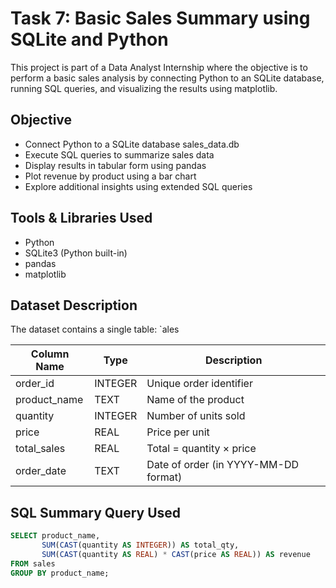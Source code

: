 # Task 7: Basic Sales Summary using SQLite and Python

This project is part of a Data Analyst Internship where the objective is to perform a basic sales analysis by connecting Python to an SQLite database, running SQL queries, and visualizing the results using matplotlib.

## Objective

- Connect Python to a SQLite database sales_data.db
- Execute SQL queries to summarize sales data
- Display results in tabular form using pandas
- Plot revenue by product using a bar chart
- Explore additional insights using extended SQL queries

## Tools & Libraries Used

- Python
- SQLite3 (Python built-in)
- pandas
- matplotlib

## Dataset Description

The dataset contains a single table: `ales

| Column Name   | Type     | Description                            |
|---------------|----------|----------------------------------------|
| order_id      | INTEGER  | Unique order identifier                |
| product_name  | TEXT     | Name of the product                    |
| quantity      | INTEGER  | Number of units sold                   |
| price         | REAL     | Price per unit                         |
| total_sales   | REAL     | Total = quantity × price               |
| order_date    | TEXT     | Date of order (in YYYY-MM-DD format)   |

## SQL Summary Query Used

```sql
SELECT product_name, 
       SUM(CAST(quantity AS INTEGER)) AS total_qty, 
       SUM(CAST(quantity AS REAL) * CAST(price AS REAL)) AS revenue
FROM sales
GROUP BY product_name;

